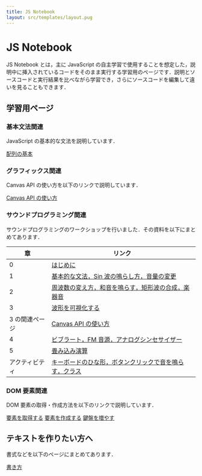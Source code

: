 ```yaml
---
title: JS Notebook
layout: src/templates/layout.pug
---
```


# JS Notebook

JS Notebook とは，主に JavaScript の自主学習で使用することを想定した，説明中に挿入されているコードをそのまま実行する学習用のページです．説明とソースコードと実行結果を比べながら学習でき，さらにソースコードを編集して違いを見ることもできます．

## 学習用ページ

### 基本文法関連

JavaScript の基本的な文法を説明しています．

[配列の基本](./array01.html)

### グラフィックス関連

Canvas API の使い方を以下のリンクで説明しています．

[Canvas API の使い方](./canvas.html)

### サウンドプログラミング関連

サウンドプログラミングのワークショップを行いました．その資料を以下にまとめてあります．

| 章             | リンク                                                                            |
| -------------- | --------------------------------------------------------------------------------- |
| 0              | [はじめに](./workshop20171111.html)                                               |
| 1              | [基本的な文法，Sin 波の鳴らし方，音量の変更](./audio01.html)                      |
| 2              | [周波数の変え方，和音を鳴らす，矩形波の合成，楽器音](./audio02.html)              |
| 3              | [波形を可視化する](./audio03.html)                                                |
| 3 の関連ページ | [Canvas API の使い方](./canvas.html)                                              |
| 4              | [ビブラート，FM 音源，アナログシンセサイザー](./audio04.html)                     |
| 5              | [畳み込み演算](./audio05.html)                                                    |
| アクティビティ | [キーボードのひな形，ボタンクリックで音を鳴らす，クラス](./audio-activity01.html) |

### DOM 要素関連

DOM 要素の取得・作成方法を以下のリンクで説明しています．

[要素を取得する](./element01.html)
[要素を作成する](./element02.html)
[鍵盤を増やす](./element-activity01.html)

## テキストを作りたい方へ

書式などを以下のページにまとめてあります．

[書き方](./writing.html)
